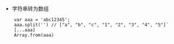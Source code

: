 * 字符串转为数组  
``` 
    var aaa = 'abc12345';
    aaa.split('') // ["a", "b", "c", "1", "2", "3", "4", "5"]`  
    [...aaa]
    Array.from(aaa)
``` 
